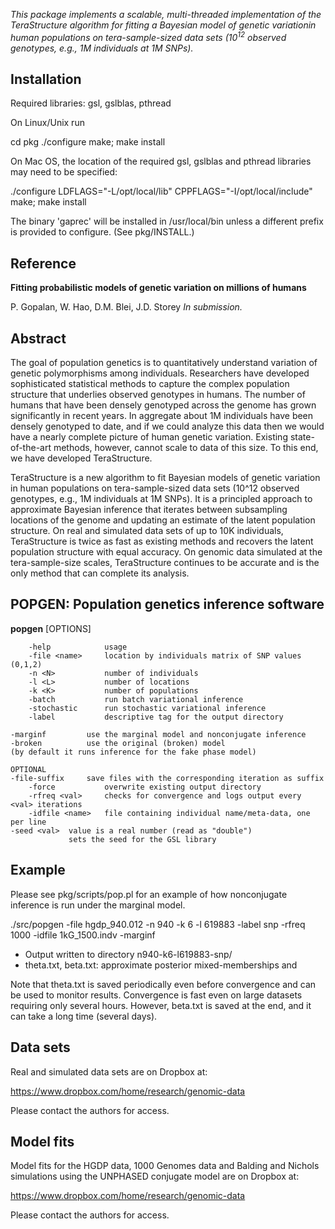 *This package implements a scalable, multi-threaded implementation of the TeraStructure algorithm for fitting a Bayesian model of genetic variationin human populations on tera-sample-sized data sets ($10^{12}$ observed genotypes, e.g., 1M individuals at 1M SNPs).*

Installation
------------

Required libraries: gsl, gslblas, pthread

On Linux/Unix run

 cd pkg
 ./configure
 make; make install

On Mac OS, the location of the required gsl, gslblas and pthread
libraries may need to be specified:

 ./configure LDFLAGS="-L/opt/local/lib" CPPFLAGS="-I/opt/local/include"
 make; make install

The binary 'gaprec' will be installed in /usr/local/bin unless a
different prefix is provided to configure. (See pkg/INSTALL.)

Reference
---------

**Fitting probabilistic models of genetic variation on millions of humans**

P. Gopalan, W. Hao, D.M. Blei, J.D. Storey
*In submission.*

Abstract
--------

The goal of population genetics is to quantitatively understand variation of genetic polymorphisms among individuals. Researchers have developed sophisticated statistical methods to capture the complex population structure that underlies observed genotypes in humans. The number of humans that have been densely genotyped across the genome has grown significantly in recent years. In aggregate about 1M individuals have been densely genotyped to date, and if we could analyze this data then we would have a nearly complete picture of human genetic variation. Existing state-of-the-art methods, however, cannot scale to data of this size. To this end, we have developed TeraStructure.

TeraStructure is a new algorithm to fit Bayesian models of genetic variation in human populations on tera-sample-sized data sets (10^12 observed genotypes, e.g., 1M individuals at 1M SNPs). It is a principled approach to approximate Bayesian inference that iterates between subsampling locations of the genome and updating an estimate of the latent population structure. On real and simulated data sets of up to 10K individuals, TeraStructure is twice as fast as existing methods and recovers the latent population structure with equal accuracy. On genomic data simulated at the tera-sample-size scales, TeraStructure continues to be accurate and is the only method that can complete its analysis.


POPGEN: Population genetics inference software
----------------------------------------------

**popgen** [OPTIONS]

        -help            usage
        -file <name>     location by individuals matrix of SNP values (0,1,2)
        -n <N>           number of individuals
        -l <L>           number of locations
        -k <K>           number of populations
        -batch           run batch variational inference
        -stochastic      run stochastic variational inference
        -label           descriptive tag for the output directory

	-marginf         use the marginal model and nonconjugate inference
	-broken          use the original (broken) model
	(by default it runs inference for the fake phase model)

	OPTIONAL
	-file-suffix	 save files with the corresponding iteration as suffix
        -force           overwrite existing output directory
        -rfreq <val>     checks for convergence and logs output every <val> iterations
        -idfile <name>	 file containing individual name/meta-data, one per line
	-seed <val>	 value is a real number (read as "double")
	      		 sets the seed for the GSL library

Example
-------

Please see pkg/scripts/pop.pl for an example of how nonconjugate inference is run under the marginal model.

./src/popgen -file hgdp_940.012 -n 940 -k 6 -l 619883 -label snp  -rfreq 1000 -idfile 1kG_1500.indv -marginf

* Output written to directory n940-k6-l619883-snp/
* theta.txt, beta.txt: approximate posterior mixed-memberships and 

Note that theta.txt is saved periodically even before convergence and can be used to monitor results. Convergence is fast even on large datasets requiring only several hours. However, beta.txt is saved at the end, and it can take a long time (several days).


Data sets
---------

Real and simulated data sets are on Dropbox at:

https://www.dropbox.com/home/research/genomic-data

Please contact the authors for access.

Model fits
----------

Model fits for the HGDP data, 1000 Genomes data and Balding and
Nichols simulations using the UNPHASED conjugate model are on Dropbox
at:

https://www.dropbox.com/home/research/genomic-data

Please contact the authors for access.

